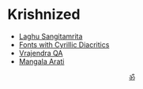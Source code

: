 # Krishnized

* [Laghu Sangitamrita](https://krishnized.com/laghu-sangitamrita)
* [Fonts with Cyrillic Diacritics](https://krishnized.com/fonts)
* [Vrajendra QA](https://krishnized.com/vrajendra-qa)
* [Mangala Arati](https://krishnized.com/arati/mangala)

<p align="center"><a href="https://github.com/krishnized">ॐ</a></p>
